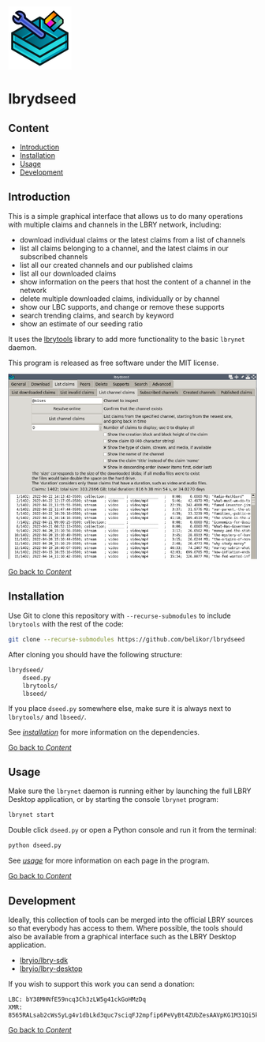 <img src="lbrydseed.svg" alt="LBRYDseed" width="128"/>

# lbrydseed

## Content

- [Introduction](#introduction)
- [Installation](#installation)
- [Usage](#usage)
- [Development](#development)

## Introduction

This is a simple graphical interface that allows us
to do many operations with multiple claims and channels in the LBRY network,
including:
- download individual claims or the latest claims from a list of channels
- list all claims belonging to a channel, and the latest claims
  in our subscribed channels
- list all our created channels and our published claims
- list all our downloaded claims
- show information on the peers that host the content of a channel
  in the network
- delete multiple downloaded claims, individually or by channel
- show our LBC supports, and change or remove these supports
- search trending claims, and search by keyword
- show an estimate of our seeding ratio

It uses the [lbrytools](https://github.com/belikor/lbrytools) library
to add more functionality to the basic `lbrynet` daemon.

This program is released as free software under the MIT license.

![lbrydseed ch claims](./img/lbrydseed-ch-claims.png)

[Go back to _Content_](#content)

## Installation

Use Git to clone this repository with `--recurse-submodules`
to include `lbrytools` with the rest of the code:
```sh
git clone --recurse-submodules https://github.com/belikor/lbrydseed
```

After cloning you should have the following structure:
```
lbrydseed/
    dseed.py
    lbrytools/
    lbseed/
```

If you place `dseed.py` somewhere else, make sure it is always
next to `lbrytools/` and `lbseed/`.

See [_installation_](doc/installation.md) for more information
on the dependencies.

[Go back to _Content_](#content)

## Usage

Make sure the `lbrynet` daemon is running either by launching
the full LBRY Desktop application, or by starting the console `lbrynet`
program:
```sh
lbrynet start
```

Double click `dseed.py` or open a Python console and run it from the terminal:
```sh
python dseed.py
```

See [_usage_](doc/usage.md) for more information on each page
in the program.

[Go back to _Content_](#content)

## Development

Ideally, this collection of tools can be merged into the official
LBRY sources so that everybody has access to them.
Where possible, the tools should also be available from a graphical
interface such as the LBRY Desktop application.
* [lbryio/lbry-sdk](https://github.com/lbryio/lbry-sdk)
* [lbryio/lbry-desktop](https://github.com/lbryio/lbry-desktop)

If you wish to support this work you can send a donation:
```
LBC: bY38MHNfE59ncq3Ch3zLW5g41ckGoHMzDq
XMR: 8565RALsab2cWsSyLg4v1dbLkd3quc7sciqFJ2mpfip6PeVyBt4ZUbZesAAVpKG1M31Qi5k9mpDSGSDpb3fK5hKYSUs8Zff
```

[Go back to _Content_](#content)
